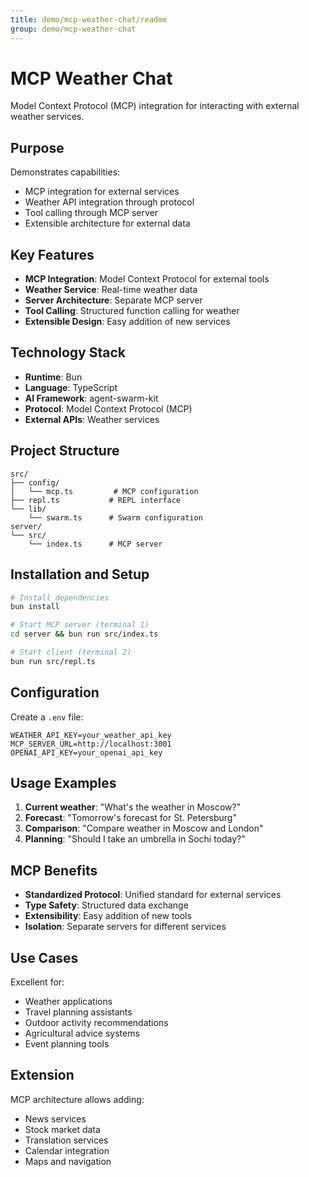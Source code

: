```yaml
---
title: demo/mcp-weather-chat/readme
group: demo/mcp-weather-chat
---
```


# MCP Weather Chat

Model Context Protocol (MCP) integration for interacting with external weather services.

## Purpose

Demonstrates capabilities:
- MCP integration for external services
- Weather API integration through protocol
- Tool calling through MCP server
- Extensible architecture for external data

## Key Features

- **MCP Integration**: Model Context Protocol for external tools
- **Weather Service**: Real-time weather data
- **Server Architecture**: Separate MCP server
- **Tool Calling**: Structured function calling for weather
- **Extensible Design**: Easy addition of new services

## Technology Stack

- **Runtime**: Bun
- **Language**: TypeScript
- **AI Framework**: agent-swarm-kit
- **Protocol**: Model Context Protocol (MCP)
- **External APIs**: Weather services

## Project Structure

```
src/
├── config/
│   └── mcp.ts         # MCP configuration
├── repl.ts           # REPL interface
└── lib/
    └── swarm.ts      # Swarm configuration
server/
└── src/
    └── index.ts      # MCP server
```

## Installation and Setup

```bash
# Install dependencies
bun install

# Start MCP server (terminal 1)
cd server && bun run src/index.ts

# Start client (terminal 2)
bun run src/repl.ts
```

## Configuration

Create a `.env` file:

```env
WEATHER_API_KEY=your_weather_api_key
MCP_SERVER_URL=http://localhost:3001
OPENAI_API_KEY=your_openai_api_key
```

## Usage Examples

1. **Current weather**: "What's the weather in Moscow?"
2. **Forecast**: "Tomorrow's forecast for St. Petersburg"
3. **Comparison**: "Compare weather in Moscow and London"
4. **Planning**: "Should I take an umbrella in Sochi today?"

## MCP Benefits

- **Standardized Protocol**: Unified standard for external services
- **Type Safety**: Structured data exchange
- **Extensibility**: Easy addition of new tools
- **Isolation**: Separate servers for different services

## Use Cases

Excellent for:
- Weather applications
- Travel planning assistants
- Outdoor activity recommendations
- Agricultural advice systems
- Event planning tools

## Extension

MCP architecture allows adding:
- News services
- Stock market data
- Translation services
- Calendar integration
- Maps and navigation
